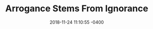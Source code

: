 ---
layout: page
title: Arrogance Stems From Ignorance 
subtitle: 
date: 2018-11-24 11:10:55 -0400
categories: Musings
---